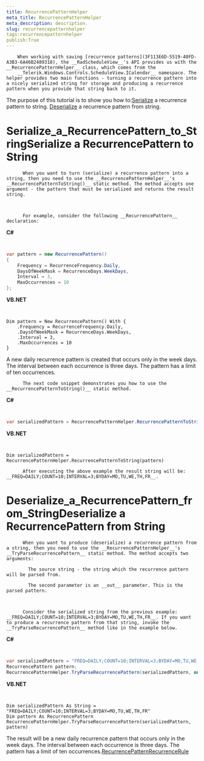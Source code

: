 ```yaml
---
title: RecurrencePatternHelper
meta_title: RecurrencePatternHelper
meta_description: description.
slug: recurrencepatternhelper
tags:recurrencepatternhelper
publish:True
---
```




        When working with saving [recurrence patterns](3F113E6D-5519-40FD-A3B3-6A46B2489318), the __RadScheduleView__'s API provides us with the __RecurrencePatternHelper__ class, which comes from the
        __Telerik.Windows.Controls.ScheduleView.ICalendar__ namespace. The helper provides two main functions - turning a recurrence pattern into a nicely serialized string for storage and producing a recurrence pattern when you provide that string back to it.
      

The purpose of this tutorial is to show you how to:[Serialize](#Serialize_a_RecurrencePattern_to_String) a recurrence pattern to string.
        [Deserialize](#Deserialize_a_RecurrencePattern_from_String) a recurrence pattern from string.
        

# Serialize_a_RecurrencePattern_to_StringSerialize a RecurrencePattern to String


          When you want to turn (serialize) a recurrence pattern into a string, then you need to use the __RecurrencePatternHelper__'s __RecurrencePatternToString()__ static method. The method accepts one argument - the pattern that must be serialized and returns the result string.
        


          For example, consider the following __RecurrencePattern__ declaration:
        


 __C#__
    

```C#


var pattern = new RecurrencePattern()
{
    Frequency = RecurrenceFrequency.Daily,
    DaysOfWeekMask = RecurrenceDays.WeekDays,
    Interval = 3,
    MaxOccurrences = 10
};

```




 __VB.NET__
    

```VB.NET


Dim pattern = New RecurrencePattern() With {
    .Frequency = RecurrenceFrequency.Daily,
    .DaysOfWeekMask = RecurrenceDays.WeekDays,
    .Interval = 3,
    .MaxOccurrences = 10
}

```



A new daily recurrence pattern is created that occurs only in the week days. The interval between each occurrence is three days. The pattern has a limit of ten occurrences.


          The next code snippet demonstrates you how to use the __RecurrencePatternToString()__ static method.
        


 __C#__
    

```C#


var serializedPattern = RecurrencePatternHelper.RecurrencePatternToString(pattern);

```




 __VB.NET__
    

```VB.NET


Dim serializedPattern = RecurrencePatternHelper.RecurrencePatternToString(pattern)

```




          After executing the above example the result string will be: __FREQ=DAILY;COUNT=10;INTERVAL=3;BYDAY=MO,TU,WE,TH,FR__.
        

# Deserialize_a_RecurrencePattern_from_StringDeserialize a RecurrencePattern from String


          When you want to produce (deserialize) a recurrence pattern from a string, then you need to use the __RecurrencePatternHelper__'s __TryParseRecurrencePattern__ static method. The method accepts two arguments:
        
            The source string - the string which the recurrence pattern will be parsed from.
          
            The second parameter is an __out__ parameter. This is the parsed pattern.
          


          Consider the serialized string from the previous example: __FREQ=DAILY;COUNT=10;INTERVAL=3;BYDAY=MO,TU,WE,TH,FR__. If you want to produce a recurrence pattern from that string, invoke the __TryParseRecurrencePattern__ method like in the example below.
        


 __C#__
    

```C#


var serializedPattern = "FREQ=DAILY;COUNT=10;INTERVAL=3;BYDAY=MO,TU,WE,TH,FR";
RecurrencePattern pattern;
RecurrencePatternHelper.TryParseRecurrencePattern(serializedPattern, out pattern);

```




 __VB.NET__
    

```VB.NET


Dim serializedPattern As String = "FREQ=DAILY;COUNT=10;INTERVAL=3;BYDAY=MO,TU,WE,TH,FR"
Dim pattern As RecurrencePattern
RecurrencePatternHelper.TryParseRecurrencePattern(serializedPattern, pattern)

```



The result will be a new daily recurrence pattern that occurs only in the week days. The interval between each occurrence is three days. The pattern has a limit of ten occurrences.[RecurrencePattern](&#123;&#123slug:recurrencepattern&#125;&#125;)[RecurrenceRule](&#123;&#123slug:recurrencerule&#125;&#125;)
